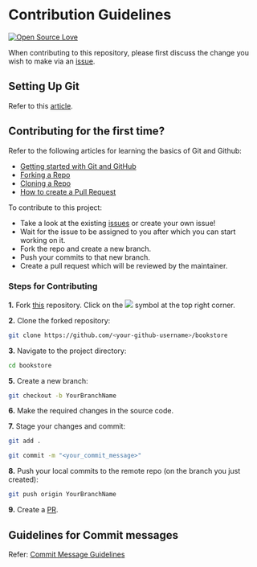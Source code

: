 # **Contribution Guidelines**

[![Open Source Love](https://badges.frapsoft.com/os/v1/open-source.png?v=103)](https://github.com/ellerbrock/open-source-badges/)

When contributing to this repository, please first discuss the change you wish to make via an [issue](https://github.com/jasmine1601/bookstore/issues).

## Setting Up Git

Refer to this [article](https://help.github.com/articles/set-up-git/).

## Contributing for the first time?

Refer to the following articles for learning the basics of Git and Github:

- [Getting started with Git and GitHub](https://docs.github.com/en/free-pro-team@latest/github/getting-started-with-github)
- [Forking a Repo](https://help.github.com/en/github/getting-started-with-github/fork-a-repo)
- [Cloning a Repo](https://help.github.com/en/desktop/contributing-to-projects/creating-a-pull-request)
- [How to create a Pull Request](https://opensource.com/article/19/7/create-pull-request-github)

To contribute to this project:

- Take a look at the existing [issues](https://github.com/jasmine1601/bookstore/issues) or create your own issue!
- Wait for the issue to be assigned to you after which you can start working on it.
- Fork the repo and create a new branch.
- Push your commits to that new branch.
- Create a pull request which will be reviewed by the maintainer.

### Steps for Contributing

**1.** Fork [this](https://github.com/jasmine1601/bookstore) repository.
Click on the <a href="https://github.com/jasmine1601/bookstore"><img src="https://img.icons8.com/ios/24/000000/code-fork.png"></a> symbol at the top right corner.

**2.** Clone the forked repository:

```bash
git clone https://github.com/<your-github-username>/bookstore
```

**3.** Navigate to the project directory:

```bash
cd bookstore
```
**5.** Create a new branch:
```bash
git checkout -b YourBranchName
```

**6.** Make the required changes in the source code.

**7.** Stage your changes and commit:

```bash
git add .
```
```bash
git commit -m "<your_commit_message>"
```

**8.** Push your local commits to the remote repo (on the branch you just created):

```bash
git push origin YourBranchName
```

**9.** Create a [PR](https://docs.github.com/en/pull-requests/collaborating-with-pull-requests/proposing-changes-to-your-work-with-pull-requests/about-pull-requests).

## Guidelines for Commit messages

Refer: [Commit Message Guidelines](https://gist.github.com/robertpainsi/b632364184e70900af4ab688decf6f53)


